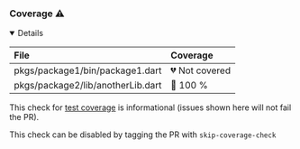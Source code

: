 ### Coverage :warning:

<details open>
<summary>
Details
</summary>

| File | Coverage |
| :--- | :--- |
|pkgs/package1/bin/package1.dart| :broken_heart: Not covered |
|pkgs/package2/lib/anotherLib.dart| :green_heart: 100 % |

This check for [test coverage](https://github.com/dart-lang/ecosystem/wiki/Test-Coverage) is informational (issues shown here will not fail the PR).


This check can be disabled by tagging the PR with `skip-coverage-check`
</details>

